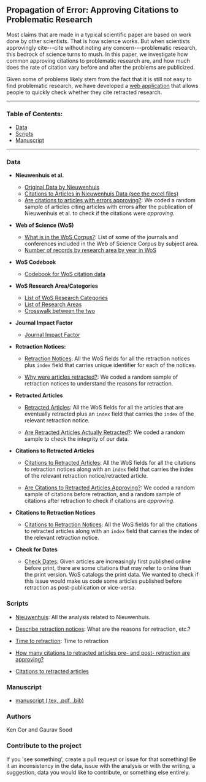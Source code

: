 ## Propagation of Error: Approving Citations to Problematic Research

Most claims that are made in a typical scientific paper are based on work done by other scientists. That is how science works. But when scientists approvingly cite---cite without noting any concern---problematic research, this bedrock of science turns to mush. In this paper, we investigate how common approving citations to problematic research are, and how much does the rate of citation vary before and after the problems are publicized. 

Given some of problems likely stem from the fact that it is still not easy to find problematic research, we have developed a [web application](http://re-cite.org) that allows people to quickly check whether they cite retracted research.

-----------

### Table of Contents:

* [Data](#data)
* [Scripts](#scripts)
* [Manuscript](#manuscript)

-------

### Data

* **Nieuwenhuis et al.**
    
    * [Original Data by Nieuwenhuis](data/01_nieuwenhuis/from_nieuwenhuis/)
    * [Citations to Articles in Nieuwenhuis Data (see the excel files)](data/01_nieuwenhuis/)
    * [Are citations to articles with errors approving?](data/02_are_nw_citations_approving/): We coded a random sample of articles citing articles with errors after the publication of Nieuwenhuis et al. to check if the citations were *approving*.

* **Web of Science (WoS)**

    * [What is in the WoS Corpus?](data/11_wos/what_is_in_wos/): List of some of the journals and conferences included in the Web of Science Corpus by subject area.
    * [Number of records by research area by year in WoS](data/11_wos/wos_pubs_per_year/)

* **WoS Codebook**

    * [Codebook for WoS citation data](data/citation_codebook.csv)

* **WoS Research Area/Categories**

    * [List of WoS Research Categories](data/11_wos/wos_wc_list.csv)
    * [List of Research Areas](data/11_wos/wos_sc_list.csv)
    * [Crosswalk between the two](data/11_wos/wos_journal_resarea_subcat_crosswalk.csv)
    
* **Journal Impact Factor**

    * [Journal Impact Factor](data/journal_impact_factor.csv)

* **Retraction Notices:**

    * [Retraction Notices](data/03_retraction_notices/): All the WoS fields for all the retraction notices plus `index` field that carries unique identifier for each of the notices.

    * [Why were articles retracted?](data/04_reason_for_retraction/): We coded a random sample of retraction notices to understand the reasons for retraction.

* **Retracted Articles**

    * [Retracted Articles](data/05_retracted_articles/): All the WoS fields for all the articles that are eventually retracted plus an `index` field that carries the `index` of the relevant retraction notice.

    * [Are Retracted Articles Actually Retracted?](data/06_are_retracted_articles_retracted/): We coded a random sample to check the integrity of our data.
 
* **Citations to Retracted Articles**

    * [Citations to Retracted Articles](data/07_citations_to_retracted_articles/): All the WoS fields for all the citations to retraction notices along with an `index` field that carries the index of the relevant retraction notice/retracted article.

    * [Are Citations to Retracted Articles Approving?](data/09_are_post_retration_citations_approving/): We coded a random sample of citations before retraction, and a random sample of citations after retraction to check if citations are *approving*.

* **Citations to Retraction Notices**

    * [Citations to Retraction Notices](data/08_citations_to_retraction_notices/): All the WoS fields for all the citations to retracted articles along with an `index` field that carries the index of the relevant retraction notice.

* **Check for Dates**
    
    * [Check Dates](data/10_bad_dates/): Given articles are increasingly first published online before print, there are some citations that may refer to online than the print version. WoS catalogs the print data. We wanted to check if this issue would make us code some articles published before retraction as post-publication or vice-versa.

### Scripts 

* [Nieuwenhuis](scripts/01_nieuwenhuis.R): All the analysis related to Nieuwenhuis.

* [Describe retraction notices](scripts/02_describe_retraction_notices.R): What are the reasons for retraction, etc.?

* [Time to retraction](scripts/03_time_to_retraction.R): Time to retraction

* [How many citations to retracted articles pre- and post- retraction  are approving?](scripts/04_are_pre_post_retraction_citations_approving.R)

* [Citations to retracted articles](scripts/05_citations_to_retracted_articles.R)

### Manuscript

* [manuscript (.tex, .pdf, .bib)](ms/)

### Authors

Ken Cor and Gaurav Sood

### Contribute to the project

If you 'see something', create a pull request or issue for that something! Be it an inconsistency in the data, issue with the analysis or with the writing, a suggestion, data you would like to contribute, or something else entirely. 

